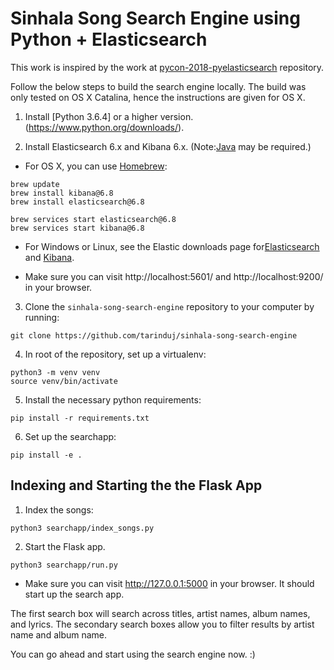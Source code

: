 # Sinhala Song Search Engine using Python + Elasticsearch

This work is inspired by the work at [pycon-2018-pyelasticsearch](https://github.com/julieqiu/pycon-2018-pyelasticsearch) repository.

Follow the below steps to build the search engine locally. The build was only tested on OS X Catalina, hence the instructions are given for OS X.

1. Install [Python 3.6.4] or a higher version.(https://www.python.org/downloads/).

2. Install Elasticsearch 6.x and Kibana 6.x. (Note:[Java](https://java.com/en/download/) may be required.)

  - For OS X, you can use [Homebrew](https://brew.sh/):
```
brew update
brew install kibana@6.8
brew install elasticsearch@6.8

brew services start elasticsearch@6.8
brew services start kibana@6.8
```
  - For Windows or Linux, see the Elastic downloads page for[Elasticsearch](https://www.elastic.co/downloads/elasticsearch) and [Kibana](https://www.elastic.co/downloads/kibana).

  - Make sure you can visit http://localhost:5601/ and http://localhost:9200/ in your browser.

3. Clone the `sinhala-song-search-engine` repository to your computer by running:
```
git clone https://github.com/tarinduj/sinhala-song-search-engine
```

4. In root of the repository, set up a virtualenv:
```
python3 -m venv venv
source venv/bin/activate
```

5. Install the necessary python requirements:
```
pip install -r requirements.txt
```

6. Set up the searchapp:
```
pip install -e .
```

## Indexing and Starting the the Flask App

1. Index the songs:
```
python3 searchapp/index_songs.py
```

2. Start the Flask app.
```
python3 searchapp/run.py
```
- Make sure you can visit http://127.0.0.1:5000 in your browser. It should start up the search app.

The first search box will search across titles, artist names, album names, and lyrics. The secondary search boxes allow you to filter results by artist name and album name.


You can go ahead and start using the search engine now. :)
